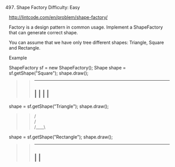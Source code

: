497. Shape Factory
Difficulty: Easy

http://lintcode.com/en/problem/shape-factory/

Factory is a design pattern in common usage. Implement a ShapeFactory that can generate correct shape.

You can assume that we have only tree different shapes: Triangle, Square and Rectangle.

Example

ShapeFactory sf = new ShapeFactory();
Shape shape = sf.getShape("Square");
shape.draw();
>>  ----
>> |    |
>> |    |
>>  ----

shape = sf.getShape("Triangle");
shape.draw();
>>   /\
>>  /  \
>> /____\

shape = sf.getShape("Rectangle");
shape.draw();
>>  ----
>> |    |
>>  ----
